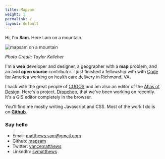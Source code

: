 ```yaml
---
title: Mapsam
weight: 1
permalink: /
layout: default
---
```


Hi, I'm **Sam**. Here I am on a mountain.

![mapsam on a mountain](/images/mt-walker.jpg)

*Photo Credit: Taylor Kelleher*

I'm a **web** developer and designer, a geographer with a **map** problem, and an avid **open source** contributor. I just finished a fellowship with with [Code for America](http://codeforamerica.org) working on [health care delivery](http://rva.codeforamerica.org/end-of-year-report/) in Richmond, VA.

I hack with the great people of [CUGOS](http://cugos.org) and am also an editor of the [Atlas of Design](http://atlasofdesign.org). Here's a project, [Dropchop](https://github.com/cugos/dropchop), that we've been working on recently. It's a GIS editor completely in the browser. 

You'll find me mostly writing Javascript and CSS. Most of the work I do is on **[Github](http://github.com/mapsam)**.

### Say hello

* Email: [matthews.sam@gmail.com](mailto:matthews.sam@gmail.com)
* Github: [mapsam](http://github.com/mapsam)
* Twitter: [vancematthews](http://twitter.com/vancematthews)
* LinkedIn: [svmatthews](https://www.linkedin.com/in/svmatthews)
